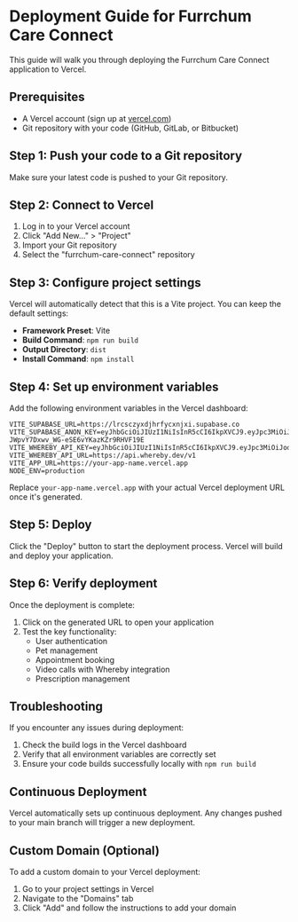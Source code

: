 # Deployment Guide for Furrchum Care Connect

This guide will walk you through deploying the Furrchum Care Connect application to Vercel.

## Prerequisites

- A Vercel account (sign up at [vercel.com](https://vercel.com))
- Git repository with your code (GitHub, GitLab, or Bitbucket)

## Step 1: Push your code to a Git repository

Make sure your latest code is pushed to your Git repository.

## Step 2: Connect to Vercel

1. Log in to your Vercel account
2. Click "Add New..." > "Project"
3. Import your Git repository
4. Select the "furrchum-care-connect" repository

## Step 3: Configure project settings

Vercel will automatically detect that this is a Vite project. You can keep the default settings:

- **Framework Preset**: Vite
- **Build Command**: `npm run build`
- **Output Directory**: `dist`
- **Install Command**: `npm install`

## Step 4: Set up environment variables

Add the following environment variables in the Vercel dashboard:

```
VITE_SUPABASE_URL=https://lrcsczyxdjhrfycxnjxi.supabase.co
VITE_SUPABASE_ANON_KEY=eyJhbGciOiJIUzI1NiIsInR5cCI6IkpXVCJ9.eyJpc3MiOiJzdXBhYmFzZSIsInJlZiI6ImxyY3Njenl4ZGpocmZ5Y3huanhpIiwicm9sZSI6ImFub24iLCJpYXQiOjE3NDc5OTIxNTgsImV4cCI6MjA2MzU2ODE1OH0.ED4Spv0D-JWpvY7Dxwv_WG-eSE6vYKazKZr9RHVF19E
VITE_WHEREBY_API_KEY=eyJhbGciOiJIUzI1NiIsInR5cCI6IkpXVCJ9.eyJpc3MiOiJodHRwczovL2FjY291bnRzLmFwcGVhci5pbiIsImF1ZCI6Imh0dHBzOi8vYXBpLmFwcGVhci5pbi92MSIsImV4cCI6OTAwNzE5OTI1NDc0MDk5MSwiaWF0IjoxNzQ4MTEwMDA4LCJvcmdhbml6YXRpb25JZCI6MzE2MjE1LCJqdGkiOiIxODMyZTQ0OC01MDUzLTQ3ZTUtOTFlZC0wZDBmNmVjMDk0YWYifQ.gIewodxwfMmU9a9ol3kgB1StTRoPX4vk95FeO38V4HM
VITE_WHEREBY_API_URL=https://api.whereby.dev/v1
VITE_APP_URL=https://your-app-name.vercel.app
NODE_ENV=production
```

Replace `your-app-name.vercel.app` with your actual Vercel deployment URL once it's generated.

## Step 5: Deploy

Click the "Deploy" button to start the deployment process. Vercel will build and deploy your application.

## Step 6: Verify deployment

Once the deployment is complete:

1. Click on the generated URL to open your application
2. Test the key functionality:
   - User authentication
   - Pet management
   - Appointment booking
   - Video calls with Whereby integration
   - Prescription management

## Troubleshooting

If you encounter any issues during deployment:

1. Check the build logs in the Vercel dashboard
2. Verify that all environment variables are correctly set
3. Ensure your code builds successfully locally with `npm run build`

## Continuous Deployment

Vercel automatically sets up continuous deployment. Any changes pushed to your main branch will trigger a new deployment.

## Custom Domain (Optional)

To add a custom domain to your Vercel deployment:

1. Go to your project settings in Vercel
2. Navigate to the "Domains" tab
3. Click "Add" and follow the instructions to add your domain
